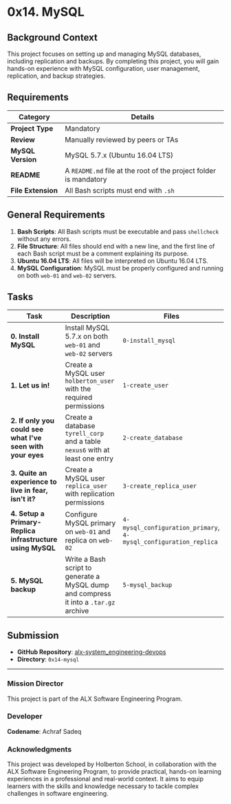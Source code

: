 # 0x14. MySQL


## Background Context

This project focuses on setting up and managing MySQL databases, including replication and backups. By completing this project, you will gain hands-on experience with MySQL configuration, user management, replication, and backup strategies.

## Requirements

| Category         | Details |
|------------------|---------|
| **Project Type** | Mandatory |
| **Review**       | Manually reviewed by peers or TAs |
| **MySQL Version** | MySQL 5.7.x (Ubuntu 16.04 LTS) |
| **README**       | A `README.md` file at the root of the project folder is mandatory |
| **File Extension** | All Bash scripts must end with `.sh` |

## General Requirements

1. **Bash Scripts**: All Bash scripts must be executable and pass `shellcheck` without any errors.
2. **File Structure**: All files should end with a new line, and the first line of each Bash script must be a comment explaining its purpose.
3. **Ubuntu 16.04 LTS**: All files will be interpreted on Ubuntu 16.04 LTS.
4. **MySQL Configuration**: MySQL must be properly configured and running on both `web-01` and `web-02` servers.

## Tasks

| Task                          | Description                                  | Files                         |
|-------------------------------|---------------------------------------------|-------------------------------|
| **0. Install MySQL**          | Install MySQL 5.7.x on both `web-01` and `web-02` servers | `0-install_mysql` |
| **1. Let us in!**             | Create a MySQL user `holberton_user` with the required permissions | `1-create_user` |
| **2. If only you could see what I've seen with your eyes** | Create a database `tyrell_corp` and a table `nexus6` with at least one entry | `2-create_database` |
| **3. Quite an experience to live in fear, isn't it?** | Create a MySQL user `replica_user` with replication permissions | `3-create_replica_user` |
| **4. Setup a Primary-Replica infrastructure using MySQL** | Configure MySQL primary on `web-01` and replica on `web-02` | `4-mysql_configuration_primary`, `4-mysql_configuration_replica` |
| **5. MySQL backup**           | Write a Bash script to generate a MySQL dump and compress it into a `.tar.gz` archive | `5-mysql_backup` |


## Submission

- **GitHub Repository**: [alx-system_engineering-devops](https://github.com/Achrafsadeq/alx-system_engineering-devops)
- **Directory**: `0x14-mysql`

---

### Mission Director

This project is part of the ALX Software Engineering Program.

### Developer

**Codename**: Achraf Sadeq

### Acknowledgments

This project was developed by Holberton School, in collaboration with the ALX Software Engineering Program, to provide practical, hands-on learning experiences in a professional and real-world context. It aims to equip learners with the skills and knowledge necessary to tackle complex challenges in software engineering.


